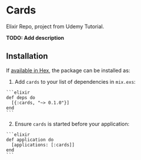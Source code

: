 # Cards
Elixir Repo, project from Udemy Tutorial.

**TODO: Add description**

## Installation

If [available in Hex](https://hex.pm/docs/publish), the package can be installed as:

  1. Add `cards` to your list of dependencies in `mix.exs`:

    ```elixir
    def deps do
      [{:cards, "~> 0.1.0"}]
    end
    ```

  2. Ensure `cards` is started before your application:

    ```elixir
    def application do
      [applications: [:cards]]
    end
    ```

